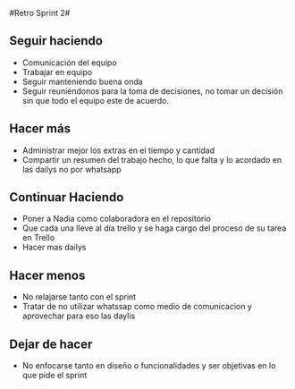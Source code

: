 #Retro Sprint 2#

## Seguir haciendo 
- Comunicación del equipo
- Trabajar en equipo
- Seguir manteniendo buena onda
- Seguir reuniéndonos para la toma de decisiones, no tomar un decisión sin que todo el equipo este de acuerdo.


## Hacer más
- Administrar mejor los extras en el tiempo y cantidad
- Compartir un resumen del trabajo hecho, lo que falta y lo acordado en las dailys no por whatsapp

## Continuar Haciendo
- Poner a Nadia como colaboradora en el repositorio
- Que cada una lleve al día trello y se haga cargo del proceso de su tarea en Trello
- Hacer mas dailys

## Hacer menos 
- No relajarse tanto con el sprint
- Tratar de no utilizar whatssap como medio de comunicacion y aprovechar para eso las daylis

## Dejar de hacer 
- No enfocarse tanto en diseño o funcionalidades y ser objetivas en lo que pide el sprint